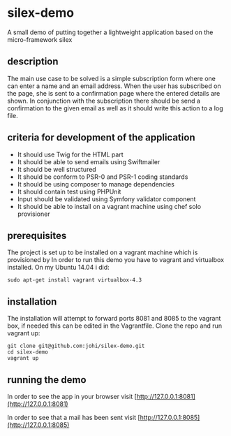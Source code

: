 # silex-demo
A small demo of putting together a lightweight application based on the micro-framework silex 
## description
The main use case to be solved is a simple subscription form where one can enter a name and an email address. When the user has subscribed on the page, 
she is sent to a confirmation page where the entered details are shown. In conjunction with the subscription there should be send a confirmation to 
the given email as well as it should write this action to a log file.

## criteria for development of the application
* It should use Twig for the HTML part
* It should be able to send emails using Swiftmailer
* It should be well structured
* It should be conform to PSR-0 and PSR-1 coding standards
* It should be using composer to manage dependencies
* It should contain test using PHPUnit
* Input should be validated using Symfony validator component
* It should be able to install on a vagrant machine using chef solo provisioner

## prerequisites
The project is set up to be installed on a vagrant machine which is provisioned by 
In order to run this demo you have to vagrant and virtualbox installed. On my Ubuntu 14.04 i did:

    sudo apt-get install vagrant virtualbox-4.3
## installation
The installation will attempt to forward ports 8081 and 8085 to the vagrant box, if needed this can be edited in the Vagrantfile.
Clone the repo and run vagrant up:

    git clone git@github.com:johi/silex-demo.git
    cd silex-demo
    vagrant up

## running the demo
In order to see the app in your browser visit [http://127.0.0.1:8081](http://127.0.0.1:8081)

In order to see that a mail has been sent visit [http://127.0.0.1:8085](http://127.0.0.1:8085)

